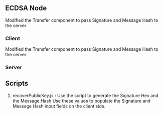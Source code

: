 ## ECDSA Node

Modified the Transfer component to pass Signature and Message Hash to the server

 
### Client

Modified the Transfer component to pass Signature and Message Hash to the server

### Server

## Scripts
1. recoverPublicKey.js : Use the script to generate the Signature Hex and the Message Hash
   Use these values to populate the Signature and Message Hash input fields on the client side.
   
